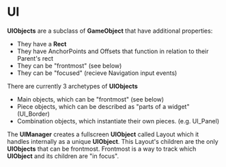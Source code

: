 # UI 

**UIObjects** are a subclass of **GameObject** that have additional properties:
- They have a **Rect**
- They have AnchorPoints and Offsets that function in relation to their Parent's rect
- They can be "frontmost" (see below)
- They can be "focused" (recieve Navigation input events)

There are currently 3 archetypes of **UIObjects**
- Main objects, which can be "frontmost" (see below)
- Piece objects, which can be described as "parts of a widget" (UI_Border)
- Combination objects, which instantiate their own pieces. (e.g. UI_Panel)

The **UIManager** creates a fullscreen **UIObject** called Layout which it handles internally as a unique **UIObject**.
This Layout's children are the only **UIObjects** that can be frontmost. Frontmost is a way to track which **UIObject** and its children are "in focus". 
